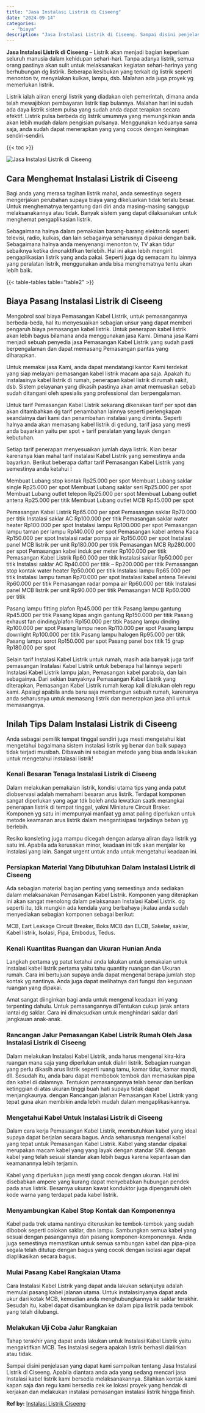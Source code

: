 ```yaml
---
title: "Jasa Instalasi Listrik di Ciseeng"
date: "2024-09-14"
categories: 
  - "biaya"
description: "Jasa Instalasi Listrik di Ciseeng. Sampai disini penjelasan yang dapat kami sampaikan tentang Jasa Instalasi Listrik di Ciseeng. Apabila diantara anda ada ya..."
---
```


**Jasa Instalasi Listrik di Ciseeng** – Listrik akan menjadi bagian keperluan seluruh manusia dalam kehidupan sehari-hari. Tanpa adanya listrik, semua orang pastinya akan sulit untuk melaksanakan kegiatan sehari-harinya yang berhubungan dg listirik. Beberapa kesibukan yang terkait dg listrik seperti menonton tv, menyalakan kulkas, lampu, dsb. Malahan ada juga proyek yg memerlukan listrik.

Listrik ialah aliran energi listrik yang diadakan oleh pemerintah, dimana anda telah mewajibkan pembayaran listrik tiap bulannya. Malahan hari ini sudah ada daya listrik sistem pulsa yang sudah anda dapat terapkan secara efektif. Listrik pulsa berbeda dg listrik umumnya yang memungkinkan anda akan lebih mudah dalam pengisian pulsanya. Menggunakan keduanya sama saja, anda sudah dapat menerapkan yang yang cocok dengan keinginan sendiri-sendiri.

{{< toc >}}

![Jasa Instalasi Listrik di Ciseeng](/images/instalasi-listrik-murah22.png)

## Cara Menghemat Instalasi Listrik di Ciseeng

Bagi anda yang merasa tagihan listrik mahal, anda semestinya segera mengerjakan perubahan supaya biaya yang dikeluarkan tidak terlalu besar. Untuk menghematnya tergantung dari diri anda masing-masing sanggup melaksanakannya atau tidak. Banyak sistem yang dapat dilaksanakan untuk menghemat pengaplikasian listrik.

Sebagaimana halnya dalam pemakaian barang-barang elektronik seperti televisi, radio, kulkas, dan lain sebagainya seharusnya dipakai dengan baik. Sebagaimana halnya anda menyenangi menonton tv, TV akan tidur sebaiknya ketika dinonaktifkan terlebih. Hal ini akan lebih mengirit pengaplikasian listrik yang anda pakai. Seperti juga dg semacam itu lainnya yang peralatan listrik, menggunakan anda bisa menghematnya tentu akan lebih baik.

{{< table-tables table="table2" >}}

## Biaya Pasang Instalasi Listrik di Ciseeng

Mengobrol soal biaya Pemasangan Kabel Listrik, untuk pemasangannya berbeda-beda, hal itu menyesuaikan sebagian unsur yang dapat memberi pengaruh biaya pemasangan kabel listrik. Untuk penerapan kabel listrik akan lebih bagus bilamana anda menggunakan jasa Kami. Dimana jasa Kami menjadi sebuah penyedia jasa Pemasangan Kabel Listrik yang sudah pasti berpengalaman dan dapat memasang Pemasangan pantas yang diharapkan.

Untuk memakai jasa Kami, anda dapat mendatangi kantor Kami terdekat yang siap melayani pemasangan kabel listrik macam apa saja. Apakah itu instalasinya kabel listrik di rumah, penerapan kabel listrik di rumah sakit, dsb. Sistem pelayanan yang dikasih pastinya akan amat memuaskan sebab sudah ditangani oleh spesialis yang professional dan berpengalaman.

Untuk tarif Pemasangan Kabel Listrik sekarang dikenakan tarif per spot dan akan ditambahkan dg tarif penambahan lainnya seperti perlengkapan seandainya dari kami dan penambahan instalasi yang diminta. Seperti halnya anda akan memasang kabel listrik di gedung, tarif jasa yang mesti anda bayarkan yaitu per spot + tarif peralatan yang layak dengan kebutuhan.

Setiap tarif penerapan menyesuaikan jumlah daya listrik. Kian besar karenanya kian mahal tarif instalasi Kabel Listrik yang semestinya anda bayarkan. Berikut beberapa daftar tarif Pemasangan Kabel Listrik yang semestinya anda ketahui !

Membuat Lubang stop kontak Rp25.000 per spot Membuat Lubang saklar single Rp25.000 per spot Membuat Lubang saklar seri Rp25.000 per spot Membuat Lubang outlet telepon Rp25.000 per spot Membuat Lubang outlet antena Rp25.000 per titik Membuat Lubang outlet MCB Rp45.000 per spot

Pemasangan Kabel Listrik Rp65.000 per spot Pemasangan saklar Rp70.000 per titik Instalasi saklar AC Rp100.000 per titik Pemasangan saklar water heater Rp100.000 per spot Instalasi lampu Rp100.000 per spot Pemasangan lampu taman per lampu Rp140.000 per spot Pemasangan kabel antena Kaca Rp150.000 per spot Instalasi radar pompa air Rp150.000 per spot Instalasi panel MCB listrik per unit Rp180.000 per titik Pemasangan MCB Rp280.000 per spot Pemasangan kabel induk per meter Rp100.000 per titik Pemasangan Kabel Listrik Rp60.000 per titik Instalasi saklar Rp50.000 per titik Instalasi saklar AC Rp40.000 per titik – Rp200.000 per titik Pemasangan stop kontak water heater Rp50.000 per titik Instalasi lampu Rp65.000 per titik Instalasi lampu taman Rp70.000 per spot Instalasi kabel antena Televisi Rp60.000 per titik Pemasangan radar pompa air Rp60.000 per titik Instalasi panel MCB listrik per unit Rp90.000 per titik Pemasangan MCB Rp60.000 per titik

Pasang lampu fitting plafon Rp45.000 per titik Pasang lampu gantung Rp45.000 per titik Pasang kipas angin gantung Rp150.000 per titik Pasang exhaust fan dinding/plafon Rp150.000 per titik Pasang lampu dinding Rp100.000 per spot Pasang lampu neon Rp110.000 per spot Pasang lampu downlight Rp100.000 per titik Pasang lampu halogen Rp95.000 per titik Pasang lampu sorot Rp150.000 per spot Pasang panel box titik 15 grup Rp180.000 per spot

Selain tarif Instalasi Kabel Listrik untuk rumah, masih ada banyak juga tarif pemasangan Instalasi Kabel Listrik untuk beberapa hal lainnya seperti Instalasi Kabel Listrik lampu jalan, Pemasangan kabel parabola, dan lain sebagainya. Dari sekian banyaknya Pemasangan Kabel Listrik yang diterapkan, Pemasangan Kabel Listrik rumah kerap kali dilakukan oleh regu kami. Apalagi apabila anda baru saja membangun sebuah rumah, karenanya anda seharusnya untuk memasang listrik dan menerapkan jasa ahli untuk memasangnya.

## Inilah Tips Dalam Instalasi Listrik di Ciseeng


Anda sebagai pemilik tempat tinggal sendiri juga mesti mengetahui kiat mengetahui bagaimana sistem instalasi listrik yg benar dan baik supaya tidak terjadi musibah. Dibawah ini sebagian metode yang bisa anda lakukan untuk mengetahui instalasai listrik!

### Kenali Besaran Tenaga Instalasi Listrik di Ciseeng

Dalam melakukan pemakaian listrik, kondisi utama tips yang anda patut diobservasi adalah memahami besaran arus listrik. Terdapat komponen sangat diperlukan yang agar tdk boleh anda lewatkan saatk merangkai penerapan listrik di tempat tinggal, yakni Miniature Circuit Braker. Komponen yg satu ini mempunyai manfaat yg amat paling diperlukan untuk metode keamanan arus listrik dalam mengantisipasi terjadinya beban yg berlebih.

Resiko konsleting juga mampu dicegah dengan adanya aliran daya listrik yg satu ini. Apabila ada kerusakan minor, keadaan ini tdk akan menjalar ke instalasi yang lain. Sangat urgent untuk anda untuk mengetahui keadaan ini.

### Persiapkan Material Yang Dibutuhkan Dalam Instalasi Listrik di Ciseeng

Ada sebagian material bagian penting yang semestinya anda sediakan dalam melaksanakan Pemasangan Kabel Listrik. Komponen yang diterapkan ini akan sangat menolong dalam pelaksanaan Instalasi Kabel Listrik. dg seperti itu, tdk mungkin ada kendala yang berbahaya jikalau anda sudah menyediakan sebagian komponen sebagai berikut:

MCB, Eart Leakage Circuit Breaker, Boks MCB dan ELCB, Sakelar, saklar, Kabel listrik, Isolasi, Pipa, Embodus, Tedus.

### Kenali Kuantitas Ruangan dan Ukuran Hunian Anda

Langkah pertama yg patut ketahui anda lakukan untuk pemakaian untuk instalasi kabel listrik pertama yaitu tahu quantity ruangan dan Ukuran rumah. Cara ini bertujuan supaya anda dapat mengenal berapa jumlah stop kontak yg nantinya. Anda juga dapat melihatnya dari fungsi dan kegunaan ruangan yang dipakai.

Amat sangat diinginkan bagi anda untuk mengenal keadaan ini yang terpenting dahulu. Untuk pemasangannya diTentukan cukup jarak antara lantai dg saklar. Cara ini dimaksudkan untuk menghindari saklar dari jangkauan anak-anak.

### Rancangan Jalur Pemasangan Kabel Listrik Rumah Oleh Jasa Instalasi Listrik di Ciseeng

Dalam melakukan Instalasi Kabel Listrik, anda harus mengenal kira-kira ruangan mana saja yang diperlukan untuk dialiri listrik. Sebagian ruangan yang perlu dikasih arus listrik seperti ruang tamu, kamar tidur, kamar mandi, dll. Sesudah itu, anda baru dapat membobok tembok dan memasukan pipa dan kabel di dalamnya. Tentukan pemasangannya telah benar dan berikan ketinggian di atas ukuran tinggi buah hati supaya tidak dapat menjangkaunya. dengan Rancangan jalanan Pemasangan Kabel Listrik yang tepat guna akan membikin anda lebih mudah dalam mengaplikasikannya.

### Mengetahui Kabel Untuk Instalasi Listrik di Ciseeng

Dalam cara kerja Pemasangan Kabel Listrik, membutuhkan kabel yang ideal supaya dapat berjalan secara bagus. Anda seharusnya mengenal kabel yang tepat untuk Pemasangan Kabel Listrik. Kabel yang standar dipakai merupakan macam kabel yang yang layak dengan standar SNI. dengan kabel yang telah sesuai standar akan lebih bagus karena kepantasan dan keamanannya lebih terjamin.

Kabel yang diperlukan juga mesti yang cocok dengan ukuran. Hal ini disebabkan ampere yang kurang dapat menyebabkan hubungan pendek pada arus listrik. Besarnya ukuran kawat konduktor juga dipengaruhi oleh kode warna yang terdapat pada kabel listrik.

### Menyambungkan Kabel Stop Kontak dan Komponennya

Kabel pada trek utama nantinya diteruskan ke tembok-tembok yang sudah dibobok seperti colokan saklar, dan lampu. Sambungkan semua kabel yang sesuai dengan pasangannya dan pasang komponen-komponennya. Anda juga semestinya memastikan untuk semua sambungan kabel dan pipa-pipa segala telah ditutup dengan bagus yang cocok dengan isolasi agar dapat diaplikasikan secara bagus.

### Mulai Pasang Kabel Rangkaian Utama

Cara Instalasi Kabel Listrik yang dapat anda lakukan selanjutya adalah memulai pasang kabel jalanan utama. Untuk instalasinyanya dapat anda ukur dari kotak MCB, kemudian anda menghubungkannya ke saklar terakhir. Sesudah itu, kabel dapat disambungkan ke dalam pipa listrik pada tembok yang telah dilubangi.

### Melakukan Uji Coba Jalur Rangkaian

Tahap terakhir yang dapat anda lakukan untuk Instalasi Kabel Listrik yaitu mengaktifkan MCB. Tes Instalasi segera apakah listrik berhasil dialirkan atau tidak.

Sampai disini penjelasan yang dapat kami sampaikan tentang Jasa Instalasi Listrik di Ciseeng. Apabila diantara anda ada yang sedang mencari jasa Instalasi kabel listrik kami bersedia melaksanakannya. Silahkan kontak kami kapan saja dan regu kami bersedia cek ke lokasi proyek yang hendak di kerjakan dan melakukan instalasi pemasangan instalasi listrik hingga finish.

**Ref by:** [Instalasi Listrik Ciseeng](https://id.wikipedia.org/wiki/Instalasi)
